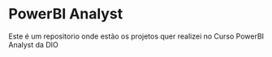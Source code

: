 
# PowerBI Analyst   

Este é um repositorio onde estão os projetos quer realizei no Curso PowerBI Analyst da DIO 
